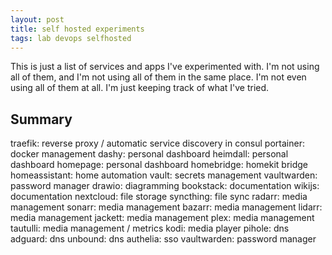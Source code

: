 ```yaml
---
layout: post
title: self hosted experiments
tags: lab devops selfhosted
---
```


This is just a list of services and apps I've experimented with. I'm not using all of them, and I'm not using all of them in the same place. I'm not even using all of them at all. I'm just keeping track of what I've tried.

## Summary

traefik: reverse proxy / automatic service discovery in consul
portainer: docker management
dashy: personal dashboard
heimdall: personal dashboard
homepage: personal dashboard
homebridge: homekit bridge
homeassistant: home automation
vault: secrets management
vaultwarden: password manager
drawio: diagramming
bookstack: documentation
wikijs: documentation
nextcloud: file storage
syncthing: file sync
radarr: media management
sonarr: media management
bazarr: media management
lidarr: media management
jackett: media management
plex: media management
tautulli: media management / metrics
kodi: media player
pihole: dns
adguard: dns
unbound: dns
authelia: sso
vaultwarden: password manager





